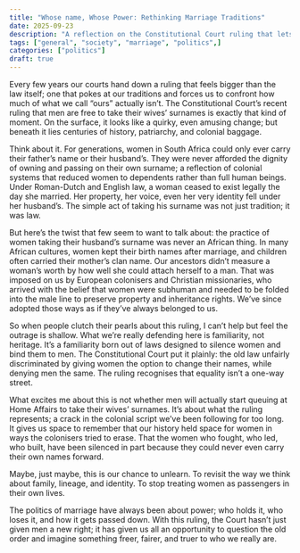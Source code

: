 ```yaml
---
title: "Whose name, Whose Power: Rethinking Marriage Traditions"
date: 2025-09-23
description: "A reflection on the Constitutional Court ruling that lets men take their wives’ surnames, and what it reveals about the colonial roots of our so-called marriage traditions."
tags: ["general", "society", "marriage", "politics",]
categories: ["politics"]
draft: true
---
```


Every few years our courts hand down a ruling that feels bigger than the law itself; one that pokes at our traditions and forces us to confront how much of what we call “ours” actually isn’t. The Constitutional Court’s recent ruling that men are free to take their wives’ surnames is exactly that kind of moment. On the surface, it looks like a quirky, even amusing change; but beneath it lies centuries of history, patriarchy, and colonial baggage.

Think about it. For generations, women in South Africa could only ever carry their father’s name or their husband’s. They were never afforded the dignity of owning and passing on their own surname; a reflection of colonial systems that reduced women to dependents rather than full human beings. Under Roman-Dutch and English law, a woman ceased to exist legally the day she married. Her property, her voice, even her very identity fell under her husband’s. The simple act of taking his surname was not just tradition; it was law.

But here’s the twist that few seem to want to talk about: the practice of women taking their husband’s surname was never an African thing. In many African cultures, women kept their birth names after marriage, and children often carried their mother’s clan name. Our ancestors didn’t measure a woman’s worth by how well she could attach herself to a man. That was imposed on us by European colonisers and Christian missionaries, who arrived with the belief that women were subhuman and needed to be folded into the male line to preserve property and inheritance rights. We’ve since adopted those ways as if they’ve always belonged to us.

So when people clutch their pearls about this ruling, I can’t help but feel the outrage is shallow. What we’re really defending here is familiarity, not heritage. It’s a familiarity born out of laws designed to silence women and bind them to men. The Constitutional Court put it plainly: the old law unfairly discriminated by giving women the option to change their names, while denying men the same. The ruling recognises that equality isn’t a one-way street.

What excites me about this is not whether men will actually start queuing at Home Affairs to take their wives’ surnames. It’s about what the ruling represents; a crack in the colonial script we’ve been following for too long. It gives us space to remember that our history held space for women in ways the colonisers tried to erase. That the women who fought, who led, who built, have been silenced in part because they could never even carry their own names forward.

Maybe, just maybe, this is our chance to unlearn. To revisit the way we think about family, lineage, and identity. To stop treating women as passengers in their own lives.

The politics of marriage have always been about power; who holds it, who loses it, and how it gets passed down. With this ruling, the Court hasn’t just given men a new right; it has given us all an opportunity to question the old order and imagine something freer, fairer, and truer to who we really are.